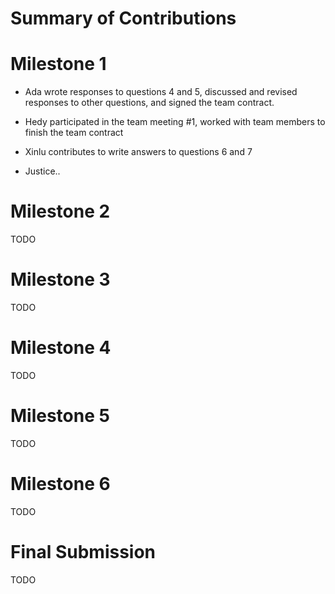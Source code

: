 # Summary of Contributions

# Milestone 1

- Ada wrote responses to questions 4 and 5, discussed and revised responses to other questions, and signed the team contract. 
- Hedy participated in the team meeting #1, worked with team members to finish the team contract

- Xinlu contributes to write answers to questions 6 and 7
- Justice..

# Milestone 2 

TODO 

# Milestone 3

TODO 

# Milestone 4 

TODO 

# Milestone 5 

TODO 

# Milestone 6 

TODO 

# Final Submission

TODO 